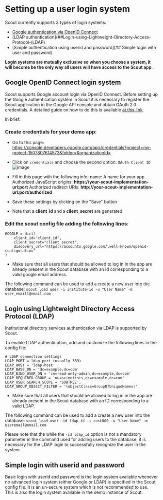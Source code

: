 # Setting up a user login system

Scout currently supports 3 types of login systems:
- [Google authentication via OpenID Connect](##Google-OpenID-Connect-login-system)
- [LDAP authentication](##Login-using-Lightweight-Directory-Access-Protocol-(LDAP)
- [Simple authentication using userid and password](## Simple login with user and password)

**Login systems are mutually exclusive so when you choose a system, it will become be the only way all users will have access to the Scout app.**


## Google OpenID Connect login system

Scout supports Google account login via OpenID Connect. Before setting up the Google authentication system in Scout it is necessary to register the Scout application in the Google API console and obtain OAuth 2.0 credentials. A detailed guide on how to do this is available [at this link](https://developers.google.com/identity/protocols/oauth2/openid-connect).

In brief:

### Create credentials for your demo app:

-  Go to this page:  https://console.developers.google.com/apis/credentials?project=my-project-1507807614573&folder=&organizationId=

- Click on `credentials` and choose the second option: `OAuth Client ID`
![image](https://user-images.githubusercontent.com/28093618/84499985-ef2c4200-acb3-11ea-8ade-1789219bfd73.png)

- Fill in this page with the following info:
 name: A name for your app
 Authorized JavaScript origins: **https://your-scout-implementation-url:port**
 Authorized redirect URIs: **http://your-scout-implementation-url:port/authorized**

- Save these settings by clicking on the "Save" button

- Note that a **client_id** and a **client_secret** are generated.

### Edit the scout config file adding the following lines:
```
GOOGLE = dict(
    client_id="client_id",
    client_secret="client_secret",
    discovery_url="https://accounts.google.com/.well-known/openid-configuration"
)
```

- Make sure that all users that should be allowed to log in in the app are already present in the Scout database with an id corresponding to a valid google email address.

The following command can be used to add a create a new user into the database:
`scout load user -i institute-id -u "User Name" -m user_emaill@email.com`


## Login using Lightweight Directory Access Protocol (LDAP)

Institutional directory services authentication via LDAP is supported by Scout.

To enable LDAP authentication, add and customize the following lines in the config file:

```
# LDAP connection settings
LDAP_PORT = ldap-port (usually 389)
LDAP_HOST = 'ldap-host'
LDAP_BASE_DN = 'dc=example,dc=com'
LDAP_BIND_USER_DN = 'cn=read-only-admin,dc=example,dc=com'
LDAP_REQUIRED_GROUP = 'ou=scientists,dc=example,dc=com'
LDAP_USER_SEARCH_SCOPE = 'SUBTREE',
LDAP_GROUP_OBJECT_FILTER = '(objectClass=GroupOfUniqueNames)'
```

- Make sure that all users that should be allowed to log in in the app are already present in the Scout database with an ID corresponding to a valid LDAP.

The following command can be used to add a create a new user into the database:
`scout load user -id ldap_id -i cust000 -u "User Name" -m useremail@email.com`

Please note that the while the `-id ldap_id` option is not a mandatory parameter in the command used for adding users to the database, it is necessary for the LDAP login to successfully recognize the user in the system.


## Simple login with userid and password

Basic login with userid and password is the login system available whenever no advanced login system (either Google or LDAP) is specified in the Scout config file. It is an un-secure system which is not recommended to use. This is also the login system available in the demo instance of Scout.
